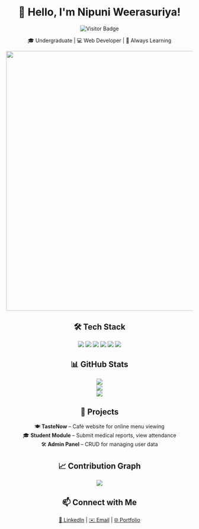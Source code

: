 <div align="center">

# 👋 Hello, I'm Nipuni Weerasuriya!

![Visitor Badge](https://komarev.com/ghpvc/?username=nipuniw&label=Profile+views&color=0e75b6&style=flat)

🎓 Undergraduate | 💻 Web Developer | 🌱 Always Learning

</div>

<div align="center">
  <img src="https://github-readme-activity-graph.cyclic.app/graph?username=nipuniweerasuriya&theme=tokyo-night&hide_border=true" width="700" />
</div>




<div align="center">

## 🛠️ Tech Stack

<img src="https://img.shields.io/badge/-HTML5-E34F26?logo=html5&logoColor=white" />
<img src="https://img.shields.io/badge/-CSS3-1572B6?logo=css3&logoColor=white" />
<img src="https://img.shields.io/badge/-PHP-777BB4?logo=php&logoColor=white" />
<img src="https://img.shields.io/badge/-JavaScript-F7DF1E?logo=javascript&logoColor=black" />
<img src="https://img.shields.io/badge/-VSCode-007ACC?logo=visualstudiocode&logoColor=white" />
<img src="https://img.shields.io/badge/-Figma-F24E1E?logo=figma&logoColor=white" />

</div>



<div align="center">

## 📊 GitHub Stats

<img src="https://github-readme-stats.vercel.app/api?username=nipuniw&show_icons=true&theme=tokyonight&hide_title=true" />  
<br/>
<img src="https://github-readme-stats.vercel.app/api/top-langs/?username=nipuniw&layout=compact&theme=tokyonight" />  
<br/>
<img src="https://streak-stats.demolab.com/?user=nipuniw&theme=tokyonight&hide_border=true" />

</div>



<div align="center">

## 🚀 Projects

🍽️ <strong>TasteNow</strong> – Café website for online menu viewing  
🎓 <strong>Student Module</strong> – Submit medical reports, view attendance  
🛠️ <strong>Admin Panel</strong> – CRUD for managing user data  

</div>



<div align="center">

## 📈 Contribution Graph

<a href="https://github.com/nipuniw">
  <img src="https://github-contribution-graph.vercel.app/api/?username=nipuniw&bg_color=1f1f1f&color=ffffff&line=00bfff&point=ffffff" />
</a>

</div>



<div align="center">

## 📫 Connect with Me

<a href="https://www.linkedin.com/in/yourname">💼 LinkedIn</a> |
<a href="mailto:yourmail@gmail.com">✉️ Email</a> |
<a href="https://yourwebsite.com">🌐 Portfolio</a>

</div>
